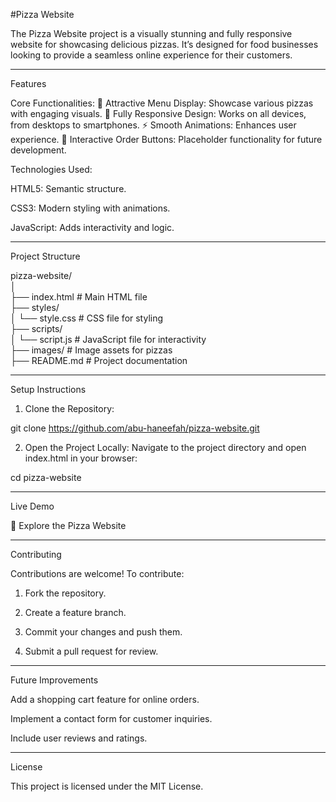 #Pizza Website

The Pizza Website project is a visually stunning and fully responsive website for showcasing delicious pizzas. It’s designed for food businesses looking to provide a seamless online experience for their customers.


---

Features

Core Functionalities:
🍕 Attractive Menu Display: Showcase various pizzas with engaging visuals.
📱 Fully Responsive Design: Works on all devices, from desktops to smartphones.
⚡ Smooth Animations: Enhances user experience.
🛒 Interactive Order Buttons: Placeholder functionality for future development.

Technologies Used:

HTML5: Semantic structure.

CSS3: Modern styling with animations.

JavaScript: Adds interactivity and logic.



---

Project Structure

pizza-website/  
│  
├── index.html          # Main HTML file  
├── styles/  
│   └── style.css       # CSS file for styling  
├── scripts/  
│   └── script.js       # JavaScript file for interactivity  
├── images/             # Image assets for pizzas  
├── README.md           # Project documentation


---

Setup Instructions

1. Clone the Repository:



git clone https://github.com/abu-haneefah/pizza-website.git

2. Open the Project Locally:
Navigate to the project directory and open index.html in your browser:



cd pizza-website


---

Live Demo

🔗 Explore the Pizza Website


---

Contributing

Contributions are welcome! To contribute:

1. Fork the repository.


2. Create a feature branch.


3. Commit your changes and push them.


4. Submit a pull request for review.




---

Future Improvements

Add a shopping cart feature for online orders.

Implement a contact form for customer inquiries.

Include user reviews and ratings.



---

License

This project is licensed under the MIT License.